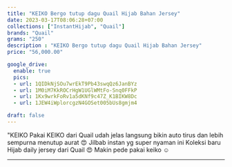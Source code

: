 ```yaml
---
title: "KEIKO Bergo tutup dagu Quail Hijab Bahan Jersey"
date: 2023-03-17T08:06:28+07:00
collections: ["InstantHijab", "Quail"]
brands: "Quail"
grams: "250"
description : "KEIKO Bergo tutup dagu Quail Hijab Bahan Jersey"
price: "56,000.00"

google_drive:
  enable: true
  pics:
  - url: 1QIDkNjSOu7wrEkT9Pb43swqQz6JanBYz
  - url: 1M0iM7KkROCrHgW1UGlWMtFo-Snq0FFkP
  - url: 1Kx9wrkFoRv1a5dKNf9c47Z_K1BIKW8Dc
  - url: 1JEW4iWplorcgzN4GOSet005bUs8gmjm4

draft: false
---
```


"KEIKO 
Pakai KEIKO dari Quail udah jelas langsung bikin auto tirus dan lebih sempurna menutup aurat 😍 Jilbab instan yg super nyaman ini Koleksi baru Hijab daily jersey dari Quail 😍 Makin pede pakai keiko ☺️

---    
  
